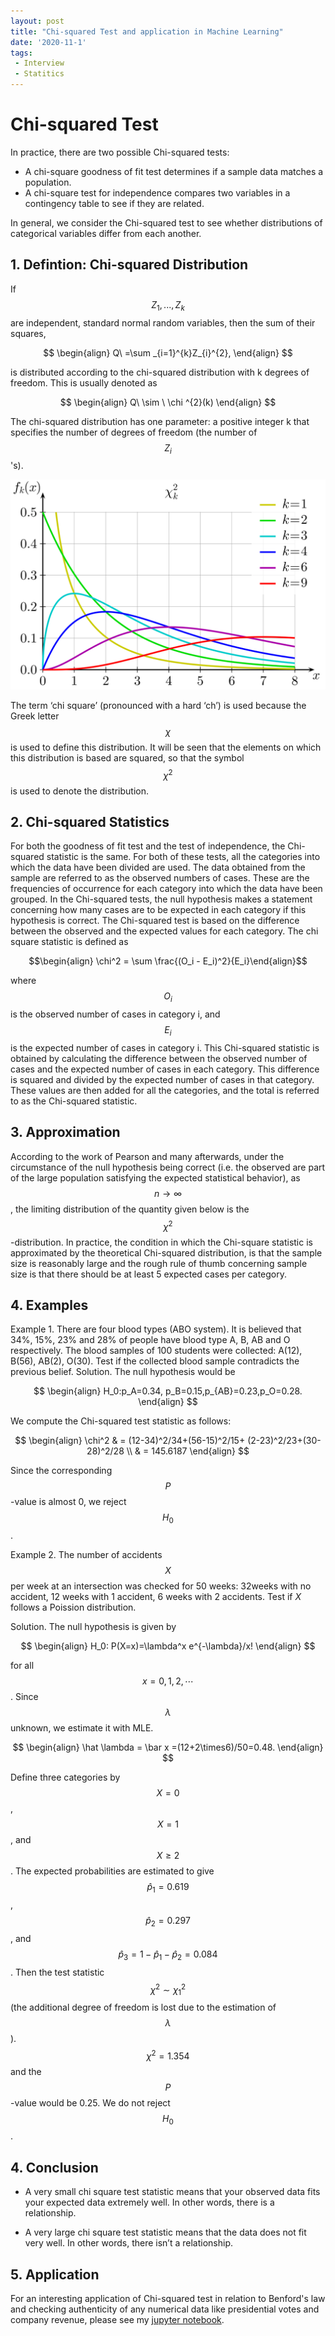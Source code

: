 ```yaml
---
layout: post
title: "Chi-squared Test and application in Machine Learning"
date: '2020-11-1'
tags:
 - Interview
 - Statitics
---
```


# Chi-squared Test

In practice, there are two possible Chi-squared tests:
* A chi-square goodness of fit test determines if a sample data matches a population. 
* A chi-square test for independence compares two variables in a contingency table to see if they are related. 

In general, we consider the Chi-squared test to see whether distributions of categorical variables differ from each another. 

## 1. Defintion: Chi-squared Distribution
If $$Z_1, ..., Z_k$$ are independent, standard normal random variables, then the sum of their squares,

$$ \begin{align} Q\ =\sum _{i=1}^{k}Z_{i}^{2}, \end{align} $$

is distributed according to the chi-squared distribution with k degrees of freedom. This is usually denoted as

$$ \begin{align}  Q\ \sim \ \chi ^{2}(k) \end{align} $$   

The chi-squared distribution has one parameter: a positive integer k that specifies the number of degrees of freedom (the number of $$Z_i$$'s). 

![chi_square](/assets/img/Chi-square_pdf.svg.png)

The term ‘chi square’ (pronounced with a hard ‘ch’) is used because the Greek letter $$\chi$$ is used to define this distribution. It will be seen that the elements on which this distribution is based are squared, so that the symbol $$\chi^2$$ is used to denote the distribution.

## 2. Chi-squared Statistics

For both the goodness of fit test and the test of independence, the Chi-squared statistic is the same. For both of these tests, all the categories into which the data have been divided are used. The data obtained from the sample are referred to as the observed numbers of cases. These are the frequencies of occurrence for each category into which the data have been grouped.  In the Chi-squared tests, the null hypothesis makes a statement concerning how many cases are to be expected in each category if this hypothesis is correct. The Chi-squared test is based on the difference between the observed and the expected values for each category. The chi square statistic is defined as

$$\begin{align} \chi^2 = \sum \frac{(O_i - E_i)^2}{E_i}\end{align}$$

where $$O_i$$ is the observed number of cases in category i, and $$ E_i$$ is the expected number of cases in category i. This Chi-squared statistic is obtained by calculating the difference between the observed number of cases and the expected number of cases in each category. This difference is squared and divided by the expected number of cases in that category.  These values are then added for all the categories, and the total is referred to as the Chi-squared statistic.

## 3. Approximation 

According to the work of Pearson and many afterwards, under the circumstance of the null hypothesis being correct (i.e. the observed are part of the large population satisfying the expected statistical behavior), as $$n \rightarrow \infty$$, the limiting distribution of the quantity given below is the $$\chi^2$$-distribution. In practice, the condition in which the Chi-square statistic is approximated by the theoretical Chi-squared distribution, is that the sample size is reasonably large and the rough rule of thumb concerning sample size is that there should be at least 5 expected cases per category.

## 4. Examples

Example 1. There are four blood types (ABO system). It is believed
that 34%, 15%, 23% and 28% of people have blood type A, B, AB and
O respectively. The blood samples of 100 students were collected:
A(12), B(56), AB(2), O(30). Test if the collected blood sample
contradicts the previous belief.
Solution.
The null hypothesis would be
 
 $$
 \begin{align} 
 H_0:p_A=0.34, p_B=0.15,p_{AB}=0.23,p_O=0.28. 
 \end{align}
 $$
 
 We compute the Chi-squared test statistic as follows:
 
$$ 
\begin{align}
\chi^2 & = (12-34)^2/34+(56-15)^2/15+
(2-23)^2/23+(30-28)^2/28 \\
& = 145.6187
\end{align}
$$

Since the corresponding $$P$$-value is almost 0, we reject $$H_0$$.

Example 2. The number of accidents $$X$$ per week at an intersection
was checked for 50 weeks: 32weeks with no accident, 12 weeks with
1 accident, 6 weeks with 2 accidents. Test if $X$ follows a
Poission distribution. 

Solution. The null hypothesis is given by 

$$
\begin{align}
H_0: P(X=x)=\lambda^x e^{-\lambda}/x!
\end{align}
$$ 

for all $$ x=0,1,2,\cdots$$. Since $$\lambda$$ unknown, we estimate it with MLE.

$$
\begin{align}
\hat \lambda = \bar x =(12+2\times6)/50=0.48.
\end{align}
$$

Define three categories by $$X=0$$ , $$X=1$$, and $$X \geq 2$$. The expected probabilities are estimated to give $$\hat p_1 =0.619$$, $$\hat p_2=0.297$$, and $$ \hat p_3 =
1-\hat p_1 -\hat p_2=0.084$$. Then the test statistic $$\chi^2 \sim
\chi^2_1$$ (the additional degree of freedom is lost due to the
estimation of $$\lambda$$). $$\chi^2=1.354$$ and the $$P$$-value would
be 0.25. We do not reject $$H_0$$.


## 4. Conclusion

* A very small chi square test statistic means that your observed data fits your expected data extremely well. In other words, there is a relationship.

* A very large chi square test statistic means that the data does not fit very well. In other words, there isn’t a relationship.

## 5. Application

For an interesting application of Chi-squared test in relation to Benford's law and  checking authenticity of any numerical data like presidential votes and company revenue, please see my [jupyter notebook](https://github.com/tianbo137/benford_law_check).
